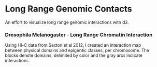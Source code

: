 Long Range Genomic Contacts
===========================

An effort to visualize long range genomic interactions with d3.

### Drosophila Melanogaster - Long Range Chromatin Interaction

Using Hi-C data from Sexton et al 2012, I created an interaction map between physical domains and epigentic classes, per chromosome.
The blocks denote domains, delimited by color and the gray arcs indicate interactions.


